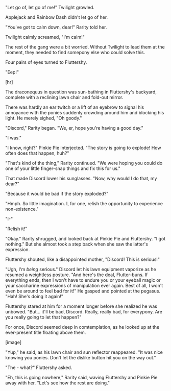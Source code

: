 "Let go of, let go of me!" Twilight growled.

Applejack and Rainbow Dash didn't let go of her.

"You've got to calm down, dear!" Rarity told her.

Twilight calmly screamed, "I'm calm!"

The rest of the gang were a bit worried. Without Twilight to lead them at the moment, they needed to find somepony else who could solve this.

Four pairs of eyes turned to Fluttershy.

"Eep!"

\[hr\]

The draconequus in question was sun-bathing in Fluttershy's backyard, complete with a reclining lawn chair and fold-out mirror.

There was hardly an ear twitch or a lift of an eyebrow to signal his annoyance with the ponies suddenly crowding around him and blocking his light. He merely sighed, "Oh goody."

"Discord," Rarity began. "We, er, hope you're having a good day."

"I was."

"I know, right?" Pinkie Pie interjected. "The story is going to explode! How often does that happen, huh?"

"That's kind of the thing," Rarity continued. "We were hoping you could do one of your little finger-snap things and fix this for us."

That made Discord lower his sunglasses. "Now, why would I do that, my dear?"

"Because it would be bad if the story exploded?"

"Hmph. So little imagination. I, for one, relish the opportunity to experience non-existence."

"I-"

"Relish it!"

"Okay." Rarity shrugged, and looked back at Pinkie Pie and Fluttershy. "I got nothing." But she almost took a step back when she saw the latter's expression.

Fluttershy shouted, like a disappointed mother, "Discord! This is serious!"

"Ugh, I'm *being* serious." Discord let his lawn equipment vaporize as he resumed a weightless posture. "And here's the deal, Flutter-buns. If everything ends, then I won't have to endure you or your eyeball magic or your saccharine expressions of manipulation ever again. Best of all, I won't even be around to feel bad for it!" He gasped and pointed at the pegasus. "Hah! She's doing it again!"

Fluttershy stared at him for a moment longer before she realized he was unbowed. "But... it'll be bad, Discord. Really, really bad, for everypony. Are you really going to let that happen?"

For once, Discord seemed deep in comtemplation, as he looked up at the ever-present title floating above them.

\[image\]

"Yup," he said, as his lawn chair and sun reflector reappeared. "It was nice knowing you ponies. Don't let the dislike button hit you on the way out."

"The - what?" Fluttershy asked.

"Eh, this is going nowhere," Rarity said, waving Fluttershy and Pinkie Pie away with her. "Let's see how the rest are doing."